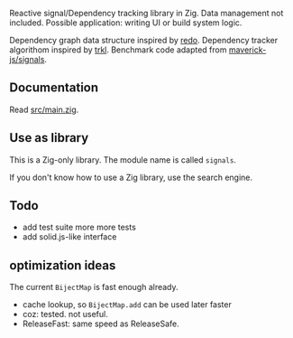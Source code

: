 Reactive signal/Dependency tracking library in Zig. Data management not included. Possible application: writing UI or build system logic.

Dependency graph data structure inspired by [redo](https://github.com/apenwarr/redo). Dependency tracker algorithom inspired by [trkl](https://github.com/jbreckmckye/trkl). Benchmark code adapted from [maverick-js/signals](https://github.com/maverick-js/signals/pull/19/files#diff-ed2047e0fe1c26b6afee97d3b120cc35ee4bc0203bc06be33687736a16ac4a8e).

## Documentation

Read [src/main.zig](src/main.zig#L1).

## Use as library

This is a Zig-only library. The module name is called `signals`.

If you don't know how to use a Zig library, use the search engine.

## Todo

- add test suite more more tests
- add solid.js-like interface

## optimization ideas

The current `BijectMap` is fast enough already.

- cache lookup, so `BijectMap.add` can be used later faster
- coz: tested. not useful.
- ReleaseFast: same speed as ReleaseSafe.
